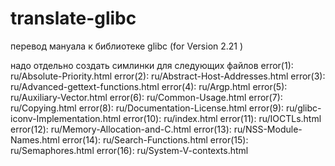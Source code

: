 # translate-glibc
перевод мануала к библиотеке glibc (for Version 2.21 )


надо отдельно создать симлинки для следующих файлов
error(1): ru/Absolute-Priority.html
error(2): ru/Abstract-Host-Addresses.html
error(3): ru/Advanced-gettext-functions.html
error(4): ru/Argp.html
error(5): ru/Auxiliary-Vector.html
error(6): ru/Common-Usage.html
error(7): ru/Copying.html
error(8): ru/Documentation-License.html
error(9): ru/glibc-iconv-Implementation.html
error(10): ru/index.html
error(11): ru/IOCTLs.html
error(12): ru/Memory-Allocation-and-C.html
error(13): ru/NSS-Module-Names.html
error(14): ru/Search-Functions.html
error(15): ru/Semaphores.html
error(16): ru/System-V-contexts.html
